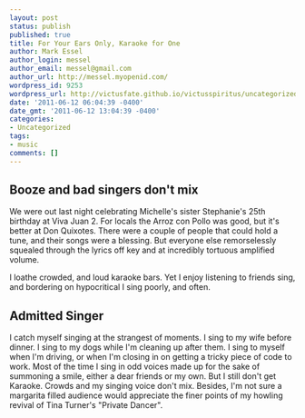 ```yaml
---
layout: post
status: publish
published: true
title: For Your Ears Only, Karaoke for One
author: Mark Essel
author_login: messel
author_email: messel@gmail.com
author_url: http://messel.myopenid.com/
wordpress_id: 9253
wordpress_url: http://victusfate.github.io/victusspiritus/uncategorized/2011/06/12/for-your-ears-only-karaoke-for-one/
date: '2011-06-12 06:04:39 -0400'
date_gmt: '2011-06-12 13:04:39 -0400'
categories:
- Uncategorized
tags:
- music
comments: []
---
```

<h2>Booze and bad singers don't mix</h2>
<p>We were out last night celebrating Michelle's sister Stephanie's 25th birthday at Viva Juan 2. For locals the Arroz con Pollo was good, but it's better at Don Quixotes. There were a couple of people that could hold a tune, and their songs were a blessing. But everyone else remorselessly squealed through the lyrics off key and at incredibly tortuous amplified volume.</p>
<p>I loathe crowded, and loud karaoke bars. Yet I enjoy listening to friends sing, and bordering on hypocritical I sing poorly, and often.</p>
<h2>Admitted Singer</h2>
<p>I catch myself singing at the strangest of moments. I sing to my wife before dinner. I sing to my dogs while I'm cleaning up after them. I sing to myself when I'm driving, or when I'm closing in on getting a tricky piece of code to work. Most of the time I sing in odd voices made up for the sake of summoning a smile, either a dear friends or my own. But I still don't get Karaoke. Crowds and my singing voice don't mix. Besides, I'm not sure a margarita filled audience would appreciate the finer points of my howling revival of Tina Turner's "Private Dancer".</p>
